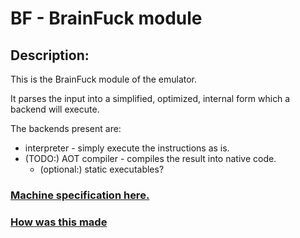 # BF - BrainFuck module

## Description:

This is the BrainFuck module of the emulator.

It parses the input into a simplified, optimized, internal form which a backend will execute.

The backends present are:
- interpreter - simply execute the instructions as is.
- (TODO:) AOT compiler - compiles the result into native code.
    - (optional:) static executables?

### [Machine specification here.](./docs/SPECS.md)
### [How was this made](./docs/LORE.md)